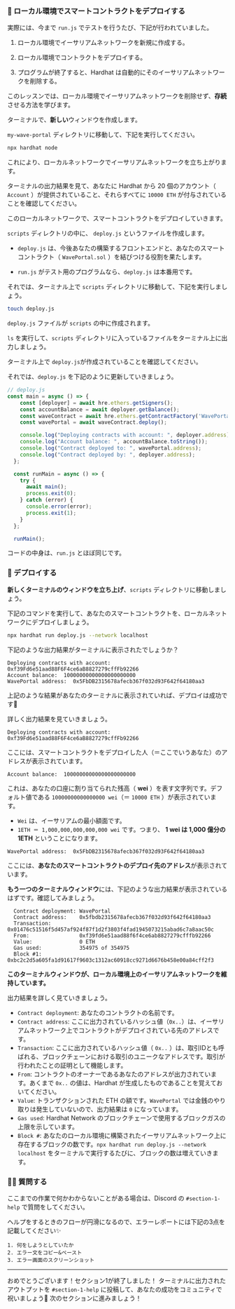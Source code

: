 ### 🐣 ローカル環境でスマートコントラクトをデプロイする

実際には、今まで `run.js` でテストを行うたび、下記が行われていました。

1. ローカル環境でイーサリアムネットワークを新規に作成する。

2. ローカル環境でコントラクトをデプロイする。

3. プログラムが終了すると、Hardhat は自動的にそのイーサリアムネットワークを削除する。

このレッスンでは、ローカル環境でイーサリアムネットワークを削除せず、**存続**させる方法を学びます。

ターミナルで、**新しい**ウィンドウを作成します。

`my-wave-portal` ディレクトリに移動して、下記を実行してください。

```bash
npx hardhat node
```

これにより、ローカルネットワークでイーサリアムネットワークを立ち上がります。

ターミナルの出力結果を見て、あなたに Hardhat から 20 個のアカウント（ `Account` ）が提供されていること、それらすべてに `10000 ETH` が付与されていることを確認してください。

このローカルネットワークで、スマートコントラクトをデプロイしていきます。

`scripts` ディレクトリの中に、 `deploy.js` というファイルを作成します。

- `deploy.js` は、今後あなたの構築するフロントエンドと、あなたのスマートコントラクト（ `WavePortal.sol` ）を結びつける役割を果たします。

- `run.js` がテスト用のプログラムなら、`deploy.js` は本番用です。

それでは、ターミナル上で `scripts` ディレクトリに移動して、下記を実行しましょう。

```bash
touch deploy.js
```

`deploy.js` ファイルが `scripts` の中に作成されます。

`ls` を実行して、`scripts` ディレクトリに入っているファイルをターミナル上に出力しましょう。

ターミナル上で `deploy.js`が作成されていることを確認してください。

それでは、`deploy.js` を下記のように更新していきましょう。

```javascript
// deploy.js
const main = async () => {
	const [deployer] = await hre.ethers.getSigners();
	const accountBalance = await deployer.getBalance();
	const waveContract = await hre.ethers.getContractFactory('WavePortal');
	const wavePortal = await waveContract.deploy();

	console.log("Deploying contracts with account: ", deployer.address);
	console.log("Account balance: ", accountBalance.toString());
	console.log("Contract deployed to: ", wavePortal.address);
	console.log("Contract deployed by: ", deployer.address);
  };

  const runMain = async () => {
	try {
	  await main();
	  process.exit(0);
	} catch (error) {
	  console.error(error);
	  process.exit(1);
	}
  };

  runMain();
```

コードの中身は、`run.js` とほぼ同じです。
### 🎉 デプロイする

**新しくターミナルのウィンドウを立ち上げ**、`scripts` ディレクトリに移動しましょう。

下記のコマンドを実行して、あなたのスマートコントラクトを、ローカルネットワークにデプロイしましょう。

```bash
npx hardhat run deploy.js --network localhost
```
下記のような出力結果がターミナルに表示されたでしょうか？

```
Deploying contracts with account:  0xf39Fd6e51aad88F6F4ce6aB8827279cffFb92266
Account balance:  10000000000000000000000
WavePortal address:  0x5FbDB2315678afecb367f032d93F642f64180aa3
```

上記のような結果があなたのターミナルに表示されていれば、デプロイは成功です🎉

詳しく出力結果を見ていきましょう。

```
Deploying contracts with account:  0xf39Fd6e51aad88F6F4ce6aB8827279cffFb92266
```

ここには、スマートコントラクトをデプロイした人（＝ここでいうあなた）のアドレスが表示されています。

```
Account balance:  10000000000000000000000
```

これは、あなたの口座に割り当てられた残高（ **wei** ）を表す文字列です。デフォルト値である `10000000000000000 wei`（＝ `10000 ETH` ）が表示されています。
- `Wei` は、イーサリアムの最小額面です。
- `1ETH ＝ 1,000,000,000,000,000 wei` です。つまり、 **1 wei は 1,000 億分の 1ETH** ということになります。

```
WavePortal address:  0x5FbDB2315678afecb367f032d93F642f64180aa3
```

ここには、**あなたのスマートコントラクトのデプロイ先のアドレス**が表示されています。

**もう一つのターミナルウィンドウ**には、下記のような出力結果が表示されているはずです。確認してみましょう。

```
  Contract deployment: WavePortal
  Contract address:    0x5fbdb2315678afecb367f032d93f642f64180aa3
  Transaction:         0x01476c51516f5d457af924f87f1d2f3803f4fad1945073215abad6c7a8aac50c
  From:                0xf39fd6e51aad88f6f4ce6ab8827279cfffb92266
  Value:               0 ETH
  Gas used:            354975 of 354975
  Block #1:            0xbc2c2d5a605fa1d91617f9603c1312ac60918cc9271d6676b458e00a84cff2f3
```

**このターミナルウィンドウが、ローカル環境上のイーサリアムネットワークを維持しています。**

出力結果を詳しく見ていきましょう。
- `Contract deployment`: あなたのコントラクトの名前です。
- `Contract address`: ここに出力されているハッシュ値（`0x..`）は、イーサリアムネットワーク上でコントラクトがデプロイされている先のアドレスです。
- `Transaction`: ここに出力されているハッシュ値（ `0x..` ）は、取引IDとも呼ばれる、ブロックチェーンにおける取引のユニークなアドレスです。取引が行われたことの証明として機能します。
- `From`: コントラクトのオーナーであるあなたのアドレスが出力されています。あくまで `0x..` の値は、Hardhat が生成したものであることを覚えておいてください。
- `Value`: トランザクションされた ETH の額です。`WavePortal` では金銭のやり取りは発生していないので、出力結果は `0` になっています。
- `Gas used`: Hardhat Network のブロックチェーンで使用するブロックガスの上限を示しています。
- `Block #`:  あなたのローカル環境に構築されたイーサリアムネットワーク上に存在するブロックの数です。`npx hardhat run deploy.js --network localhost` をターミナルで実行するたびに、ブロックの数は増えていきます。
### 🙋‍♂️ 質問する

ここまでの作業で何かわからないことがある場合は、Discord の `#section-1-help` で質問をしてください。

ヘルプをするときのフローが円滑になるので、エラーレポートには下記の3点を記載してください✨
```
1. 何をしようとしていたか
2. エラー文をコピー&ペースト
3. エラー画面のスクリーンショット
```
---
おめでとうございます！セクション1が終了しました！
ターミナルに出力されたアウトプットを `#section-1-help` に投稿して、あなたの成功をコミュニティで祝いましょう🎉
次のセクションに進みましょう！
